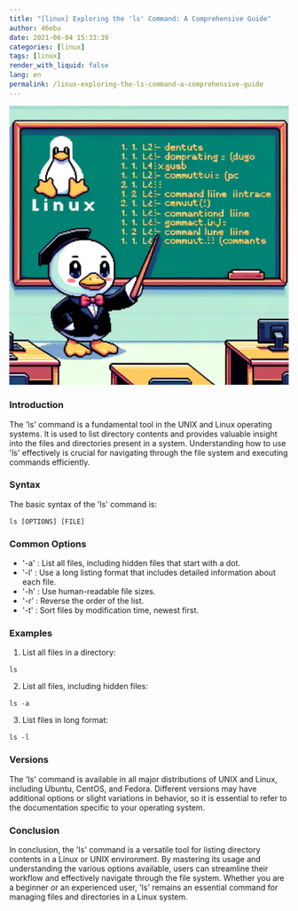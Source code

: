 ```yaml
---
title: "[linux] Exploring the 'ls' Command: A Comprehensive Guide"
author: 46ebu
date: 2021-06-04 15:33:39 
categories: [linux]
tags: [linux]
render_with_liquid: false
lang: en
permalink: /linux-exploring-the-ls-command-a-comprehensive-guide
---
```


![Intro](/assets/img/post/linux.png)
### Introduction

The 'ls' command is a fundamental tool in the UNIX and Linux operating systems. It is used to list directory contents and provides valuable insight into the files and directories present in a system. Understanding how to use 'ls' effectively is crucial for navigating through the file system and executing commands efficiently.

### Syntax

The basic syntax of the 'ls' command is:
```
ls [OPTIONS] [FILE]
```

### Common Options

- '-a' : List all files, including hidden files that start with a dot.
- '-l' : Use a long listing format that includes detailed information about each file.
- '-h' : Use human-readable file sizes.
- '-r' : Reverse the order of the list.
- '-t' : Sort files by modification time, newest first.

### Examples

1. List all files in a directory:
```
ls
```

2. List all files, including hidden files:
```
ls -a
```

3. List files in long format:
```
ls -l
```

### Versions

The 'ls' command is available in all major distributions of UNIX and Linux, including Ubuntu, CentOS, and Fedora. Different versions may have additional options or slight variations in behavior, so it is essential to refer to the documentation specific to your operating system.

### Conclusion

In conclusion, the 'ls' command is a versatile tool for listing directory contents in a Linux or UNIX environment. By mastering its usage and understanding the various options available, users can streamline their workflow and effectively navigate through the file system. Whether you are a beginner or an experienced user, 'ls' remains an essential command for managing files and directories in a Linux system.